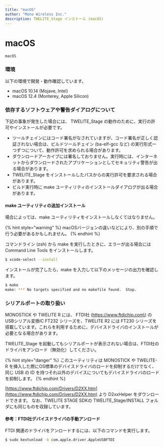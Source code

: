 ```yaml
---
title: "macOS"
author: "Mono Wireless Inc."
description: TWELITE_Stage インストール (macOS)
---
```


# macOS

`macOS`

### 環境

以下の環境で開発・動作確認しています。

* macOS 10.14 (Mojave, Intel)
* macOS 12.4 (Monterey, Apple Silicon)

### 依存するソフトウェアや警告ダイアログについて

下記の事象が発生した場合には、 TWELITE\_Stage の動作のために、実行の許可やインストールが必要です。

* ツールチェインにはコード署名がなされていますが、コード署名が正しく認証されない場合は、ビルドツールチェイン \(ba-elf-gcc など\) の実行形式一つずつについて、動作許可を求められる場合があります。
* ダウンロードアーカイブには署名しておりません。実行時には、インターネットからダウンロードされたアプリケーションとしてセキュリティ警告が出る場合があります。
* TWELITE\_Stage をインストールしたパスからの実行許可を要求される場合があります。
* ビルド実行時に make ユーティリティのインストールダイアログが出る場合があります。

#### make ユーティリティの追加インストール

場合によっては、make ユーティリティをインストールしなくてはなりません。

{% hint style="warning" %}
macOSバージョンの違いなどにより、別の手順で行う必要があるかもしれません。
{% endhint %}

コマンドライン \(zsh\) から make を実行したときに、エラーが出る場合には Command Line Tools をインストールします。

```bash
$ xcode-select --install
```

インストールが完了したら、make を入力して以下のメッセージの出力を確認します。

```bash
$ make
make: *** No targets specified and no makefile found.  Stop.
```


### シリアルポートの取り扱い

MONOSTICK や TWELITE R には、 FTDI社 \(https://www.ftdichip.com\) の USBシリアル変換IC FT232 シリーズを、TWELITE R2 には FT230 シリーズを搭載しています。これらを利用するために、デバイスドライバのインストールが必要となる場合があります。

TWELITE\_Stage を起動してもシリアルポートが表示されない場合は、FTDI社のドライバをアンロード（無効化）してください。

{% hint style="danger" %}
このユーティリティは MONOSTICK や TWELITE-R を挿入した際にOS標準のデバイスドライバのロードを抑制するだけでなく、同じ USB の ID を持つそれ以外のデバイスについてもデバイスドライバのロードを抑制します。
{% endhint %}

[https://www.ftdichip.com/Drivers/D2XX.htm](https://www.ftdichip.com/Drivers/D2XX.htm) より D2xxHelper をダウンロードできます。
なお、TWELITE STAGE SDKの TWELITE\_Stage/INSTALL フォルダにも同じものを収録しています。

#### 参考：FTDI社デバイスドライバの手動アンロード

FTDI 関連のドライバをアンロードするには、以下のコマンドを実行します。

```bash
$ sudo kextunload -b com.apple.driver.AppleUSBFTDI
```
